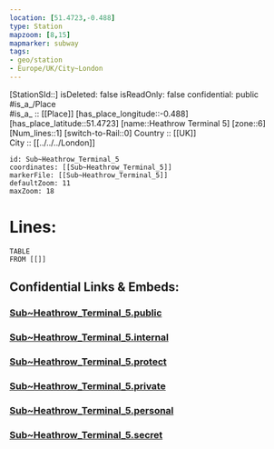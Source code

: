 ```yaml
---
location: [51.4723,-0.488] 
type: Station 
mapzoom: [8,15] 
mapmarker: subway 
tags:
- geo/station
- Europe/UK/City~London
---
```


[StationSId::] 
isDeleted: false
isReadOnly: false
confidential: public
#is_a_/Place  
#is_a_ :: [[Place]] 
[has_place_longitude::-0.488] 
[has_place_latitude::51.4723] 
[name::Heathrow Terminal 5] 
[zone::6] 
[Num_lines::1] 
[switch-to-Rail::0] 
Country :: [[UK]]  
City :: [[../../../London]]  


```leaflet
id: Sub~Heathrow_Terminal_5
coordinates: [[Sub~Heathrow_Terminal_5]] 
markerFile: [[Sub~Heathrow_Terminal_5]] 
defaultZoom: 11 
maxZoom: 18
```


# Lines: 
```dataview
TABLE 
FROM [[]] 
```


## Confidential Links & Embeds: 

### [Sub~Heathrow_Terminal_5.public](/_public/\Earth\Continent\Europe\Europe~North\UK\England\Regions~England\London,Greater\cities~GreaterLondon\Underground\StationSub~Heathrow_Terminal_5.public.md) 

### [Sub~Heathrow_Terminal_5.internal](/_internal/\Earth\Continent\Europe\Europe~North\UK\England\Regions~England\London,Greater\cities~GreaterLondon\Underground\StationSub~Heathrow_Terminal_5.internal.md) 

### [Sub~Heathrow_Terminal_5.protect](/_protect/\Earth\Continent\Europe\Europe~North\UK\England\Regions~England\London,Greater\cities~GreaterLondon\Underground\StationSub~Heathrow_Terminal_5.protect.md) 

### [Sub~Heathrow_Terminal_5.private](/_private/\Earth\Continent\Europe\Europe~North\UK\England\Regions~England\London,Greater\cities~GreaterLondon\Underground\StationSub~Heathrow_Terminal_5.private.md) 

### [Sub~Heathrow_Terminal_5.personal](/_personal/\Earth\Continent\Europe\Europe~North\UK\England\Regions~England\London,Greater\cities~GreaterLondon\Underground\StationSub~Heathrow_Terminal_5.personal.md) 

### [Sub~Heathrow_Terminal_5.secret](/_secret/\Earth\Continent\Europe\Europe~North\UK\England\Regions~England\London,Greater\cities~GreaterLondon\Underground\StationSub~Heathrow_Terminal_5.secret.md)

